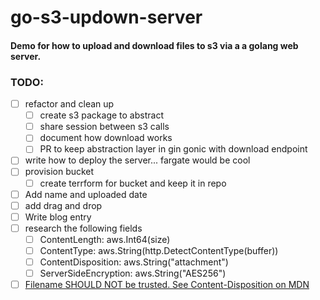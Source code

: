 # go-s3-updown-server

#### Demo for how to upload and download files to s3 via a a golang web server.

### TODO:
- [ ] refactor and clean up
  - [ ] create s3 package to abstract
  - [ ] share session between s3 calls
  - [ ] document how download works
  - [ ] PR to keep abstraction layer in gin gonic with download endpoint
- [ ] write how to deploy the server... fargate would be cool
- [ ] provision bucket
   - [ ] create terrform for bucket and keep it in repo
- [ ] Add name and uploaded date
- [ ] add drag and drop
- [ ] Write blog entry
- [ ] research the following fields
  - [ ] ContentLength:        aws.Int64(size)
  - [ ] ContentType:          aws.String(http.DetectContentType(buffer))
  - [ ] ContentDisposition:   aws.String("attachment")
  - [ ] ServerSideEncryption: aws.String("AES256")
- [ ] [Filename SHOULD NOT be trusted. See Content-Disposition on MDN](https://developer.mozilla.org/en-US/docs/Web/HTTP/Headers/Content-Disposition#Directives)

